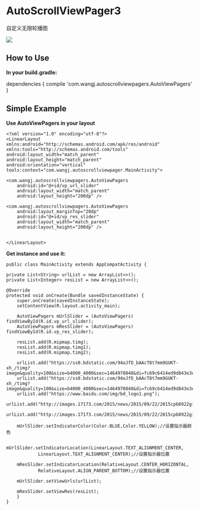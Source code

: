 # AutoScrollViewPager3
自定义无限轮播图

![](https://github.com/leon2017/AutoScrollViewPager3/blob/master/yanshi.gif)

## How to Use ##

**In your build.gradle:**

dependencies {
    compile 'com.wangj.autoscrollviewpagers.AutoViewPagers'
}

## Simple Example ##

**Use AutoViewPagers in your layout**

    <?xml version="1.0" encoding="utf-8"?>
    <LinearLayout xmlns:android="http://schemas.android.com/apk/res/android"
    xmlns:tools="http://schemas.android.com/tools"
    android:layout_width="match_parent"
    android:layout_height="match_parent"
    android:orientation="vertical"
    tools:context="com.wangj.autoscrollviewpager.MainActivity">

    <com.wangj.autoscrollviewpagers.AutoViewPagers
        android:id="@+id/vp_url_slider"
        android:layout_width="match_parent"
        android:layout_height="200dp" />

    <com.wangj.autoscrollviewpagers.AutoViewPagers
        android:layout_marginTop="20dp"
        android:id="@+id/vp_res_slider"
        android:layout_width="match_parent"
        android:layout_height="200dp" />

    
    </LinearLayout>

**Get instance and use it:**


    public class MainActivity extends AppCompatActivity {

    private List<String> urlList = new ArrayList<>();
    private List<Integer> resList = new ArrayList<>();

    @Override
    protected void onCreate(Bundle savedInstanceState) {
        super.onCreate(savedInstanceState);
        setContentView(R.layout.activity_main);

        AutoViewPagers mUrlSlider = (AutoViewPagers) findViewById(R.id.vp_url_slider);
        AutoViewPagers mResSlider = (AutoViewPagers) findViewById(R.id.vp_res_slider);

        resList.add(R.mipmap.timg);
        resList.add(R.mipmap.timg1);
        resList.add(R.mipmap.timg2);

        urlList.add("https://ss0.bdstatic.com/94oJfD_bAAcT8t7mm9GUKT-xh_/timg?image&quality=100&size=b4000_4000&sec=1464970848&di=fc69c6414ed9d843e3e59ced34cb1c7e&src=http://img5.duitang.com/uploads/item/201304/20/20130420200244_R8x8L.jpeg");
        urlList.add("https://ss0.bdstatic.com/94oJfD_bAAcT8t7mm9GUKT-xh_/timg?image&quality=100&size=b4000_4000&sec=1464970848&di=fc69c6414ed9d843e3e59ced34cb1c7e&src=http://img5.duitang.com/uploads/item/201304/20/20130420200244_R8x8L.jpeg");
        urlList.add("https://www.baidu.com/img/bd_logo1.png");
        urlList.add("http://images.17173.com/2015/news/2015/09/22/2015cpb0922gif02.gif");
        urlList.add("http://images.17173.com/2015/news/2015/09/22/2015cpb0922gif02.gif");

        mUrlSlider.setIndicatorColor(Color.BLUE,Color.YELLOW);//设置指示器颜色

        mUrlSlider.setIndicatorLocation(LinearLayout.TEXT_ALIGNMENT_CENTER,
                LinearLayout.TEXT_ALIGNMENT_CENTER);//设置指示器位置

        mResSlider.setIndicatorLocation(RelativeLayout.CENTER_HORIZONTAL,
                RelativeLayout.ALIGN_PARENT_BOTTOM);//设置指示器位置

        mUrlSlider.setViewUrls(urlList);

        mResSlider.setViewRes(resList);
    	}
    }
